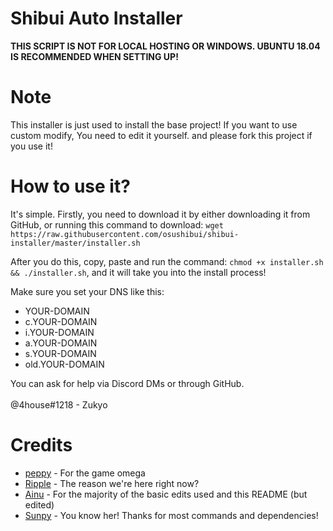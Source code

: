 # Shibui Auto Installer

<b>**THIS SCRIPT IS NOT FOR LOCAL HOSTING OR WINDOWS. UBUNTU 18.04 IS RECOMMENDED WHEN SETTING UP!**</b><br>

# Note
This installer  is just used to install the base project! If you want to use custom modify, You need to edit it yourself. and please fork this project if you use it!

# How to use it?
It's simple. Firstly, you need to download it by either downloading it from GitHub, or running this command to download: `wget https://raw.githubusercontent.com/osushibui/shibui-installer/master/installer.sh`

After you do this, copy, paste and run the command: `chmod +x installer.sh && ./installer.sh`, and it will take you into the install process!

Make sure you set your DNS like this:

* YOUR-DOMAIN
* c.YOUR-DOMAIN
* i.YOUR-DOMAIN
* a.YOUR-DOMAIN
* s.YOUR-DOMAIN
* old.YOUR-DOMAIN

You can ask for help via Discord DMs or through GitHub.<br>
<br>
@4house#1218 - Zukyo

# Credits
* <a href=https://github.com/ppy>peppy</a> - For the game omega
* <a href=https://github.com/osuripple>Ripple</a> - The reason we're here right now?
* <a href=https://github.com/osuthailand>Ainu</a> - For the majority of the basic edits used and this README (but edited)
* <a href=https://github.com/EmilySunpy>Sunpy</a> - You know her! Thanks for most commands and dependencies!
